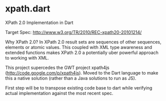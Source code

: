 xpath.dart
==========

XPath 2.0 Implementation in Dart

Target Spec: http://www.w3.org/TR/2010/REC-xpath20-20101214/

Why XPath 2.0? In XPath 2.0 result sets are sequences of other sequences, elements or atomic values. This coupled with XML type awareness and extended functions makes XPath 2.0 a potentially uber powerful approach to working with XML.

This project supercedes the GWT project xpath4js (http://code.google.com/p/xpath4js). Moved to the Dart language to make this a native solution (rather than a Java solutions to run as JS).

First step will be to transpose existing code base to dart while verifying actual implementation against the most recent spec.

